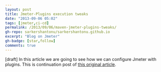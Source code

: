 ```yaml
---
layout: post
title: Jmeter-Plugins execution tweaks
date: "2013-09-06 05:02"
tags: [jmeter,ci-cd]
permalink: /2013/09/06/maven-jmeter-plugins-tweaks/
gh-repo: sarkershantonu/sarkershantonu.github.io
excerpt: "Blog on Jmeter"
gh-badge: [star,follow]
comments: true
---
```

[draft]
In this article we are going to see how we can configure Jmeter with plugins. This is continuation post of [this original article](https://sarkershantonu.github.io/2020/08/28/maven-jmeter/).
